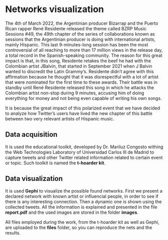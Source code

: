 # Networks visualization

The 4th of March 2022, the Argentinian producer Bizarrap and the Puerto Rican rapper René Residente released the theme called BZRP Music Sessions #49, the 49th chapter of the series of collaborations known as sessions that the Argentinian producer is doing with international artists, mainly Hispanic. This last 9-minutes-long session has been the most controversial of all reaching to more than 17 million views in the release day, a total record in the Spanish-speaking community. The reason for this great impact is that, in this song, Residente retakes the beef he had with the Colombian artist JBalvin, that started in September 2021 when J Balvin wanted to discredit the Latin Grammy’s. Residente didn’t agree with this affirmation because he thought that it was disrespectful with a lot of artist that were nominated for the first time to these awards. Their battle was in standby until René Residente released this song in which he attacks the Colombian artist non-stop during 9 minutes, accusing him of doing everything for money and not being even capable of writing his own songs. 

It is because the great impact of this polarized event that we have decided to analyze how Twitter’s users have lived the new chapter of this battle between two very relevant artists of Hispanic music. 

## Data acquisition

It is used the educational toolkit, developed by Dr. Mariluz Congosto withing the Web Technologies Laboratory of Universidad Carlos III de Madrid to capture tweets and other Twitter related information related to certain event or topic. Such toolkit is named the **t-hoarder kit**.

## Data visualization

It is used **Gephi** to visualize the possible found networks. First we present a declared network with known artist or influencial people, in order to see if there is any interesting connection. Then a dynamic one is shown using the collected tweets. All the information is explained and presented in the file **report.pdf** and the used images are stored in the folder **images**.

All files employed during the work, from the t-hoarder kit as well as Gephi, are uploaded to the **files** folder, so you can reproduce the nets and the results.
